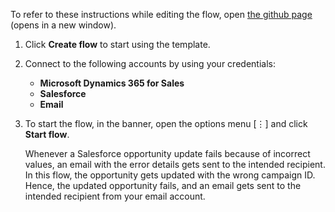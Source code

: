 To refer to these instructions while editing the flow, open [the github page](https://github.com/ot4i/app-connect-templates/blob/master/resources/markdown/An%20email%20gets%20sent%20when%20a%20Salesforce%20opportunity%20update%20fails%20due%20to%20incorrect%20values_instructions.md) (opens in a new window).

1.	Click **Create flow** to start using the template.
2.	Connect to the following accounts by using your credentials:
    - **Microsoft Dynamics 365 for Sales** 
    - **Salesforce**
    - **Email**
3.	To start the flow, in the banner, open the options menu [⋮] and click **Start flow**.

    Whenever a Salesforce opportunity update fails because of incorrect values, an email with the error details gets sent to the intended recipient.
    In this flow, the opportunity gets updated with the wrong campaign ID. Hence, the updated opportunity fails, and an email gets sent to the intended recipient from your email account. 
